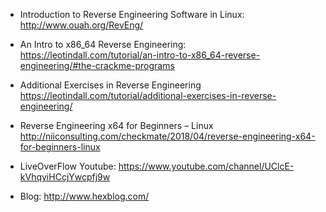 
- Introduction to Reverse Engineering Software in Linux: http://www.ouah.org/RevEng/
- An Intro to x86_64 Reverse Engineering:  https://leotindall.com/tutorial/an-intro-to-x86_64-reverse-engineering/#the-crackme-programs
- Additional Exercises in Reverse Engineering   https://leotindall.com/tutorial/additional-exercises-in-reverse-engineering/

- Reverse Engineering x64 for Beginners – Linux   http://niiconsulting.com/checkmate/2018/04/reverse-engineering-x64-for-beginners-linux

- LiveOverFlow Youtube: https://www.youtube.com/channel/UClcE-kVhqyiHCcjYwcpfj9w

- Blog: http://www.hexblog.com/


